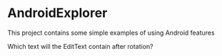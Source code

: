 # AndroidExplorer
This project contains some simple examples of using Android features

Which text will the EditText contain after rotation?